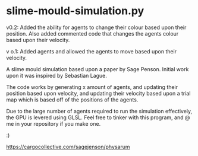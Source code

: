 # slime-mould-simulation.py

v0.2:
Added the ability for agents to change their colour based upon their position. Also added commented code that changes the agents colour based upon their velocity.

v o.1:
Added agents and allowed the agents to move based upon their velocity.

A slime mould simulation based upon a paper by Sage Penson. Initial work upon it was inspired by Sebastian Lague.

The code works by generating x amount of agents, and updating their position based upon velocity, and updating their velocity based upon a trial map which is based off of the positions of the agents.

Due to the large number of agents required to run the simulation effectively, the GPU is levered using GLSL. Feel free to tinker with this program, and @ me in your repository if you make one.

:)

https://cargocollective.com/sagejenson/physarum
